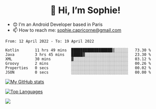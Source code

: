 <h1 align="center"> 👋 Hi, I’m Sophie! </h1>  

- 😊 I’m an Android Developer based in Paris
- 📫 How to reach me: sophie.capricorne@gmail.com


<!--START_SECTION:waka-->

```text
From: 12 April 2022 - To: 19 April 2022

Kotlin       11 hrs 49 mins  ██████████████████▒░░░░░░   73.30 %
Java         3 hrs 45 mins   █████▓░░░░░░░░░░░░░░░░░░░   23.30 %
XML          30 mins         ▓░░░░░░░░░░░░░░░░░░░░░░░░   03.12 %
Groovy       2 mins          ░░░░░░░░░░░░░░░░░░░░░░░░░   00.26 %
Properties   0 secs          ░░░░░░░░░░░░░░░░░░░░░░░░░   00.02 %
JSON         0 secs          ░░░░░░░░░░░░░░░░░░░░░░░░░   00.00 %
```

<!--END_SECTION:waka-->

[![My GitHub stats](https://github-readme-stats.vercel.app/api?username=sophicapri&show_icons=true&theme=buefy)](https://github.com/anuraghazra/github-readme-stats)

[![Top Languages](https://github-readme-stats.vercel.app/api/top-langs/?username=sophicapri&langs_count=2&layout=compact)](https://github.com/anuraghazra/github-readme-stats)

![](https://github-readme-streak-stats.herokuapp.com/?user=sophicapri)
